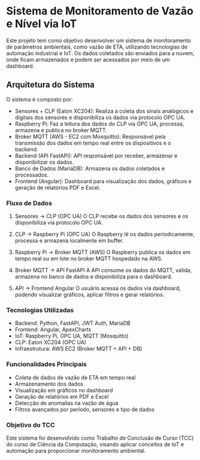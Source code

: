# Sistema de Monitoramento de Vazão e Nível via IoT

Este projeto tem como objetivo desenvolver um sistema de monitoramento de parâmetros ambientais, como vazão de ETA, utilizando tecnologias de automação industrial e IoT. Os dados coletados são enviados para a nuvem, onde ficam armazenados e podem ser acessados por meio de um dashboard.

## Arquitetura do Sistema

O sistema é composto por:

- Sensores + CLP (Eaton XC204): Realiza a coleta dos sinais analógicos e digitais dos sensores e disponibiliza os dados via protocolo OPC UA.
- Raspberry Pi: Faz a leitura dos dados do CLP via OPC UA, processa, armazena e publica no broker MQTT.
- Broker MQTT (AWS - EC2 com Mosquitto): Responsável pela transmissão dos dados em tempo real entre os dispositivos e o backend.
- Backend (API FastAPI): API responsável por receber, armazenar e disponibilizar os dados.
- Banco de Dados (MariaDB): Armazena os dados coletados e processados.
- Frontend (Angular): Dashboard para visualização dos dados, gráficos e geração de relatórios PDF e Excel.

### Fluxo de Dados

1. Sensores -> CLP (OPC UA)
   O CLP recebe os dados dos sensores e os disponibiliza via protocolo OPC UA.

2. CLP -> Raspberry Pi (OPC UA)
   O Raspberry lê os dados periodicamente, processa e armazena localmente em buffer.

3. Raspberry Pi -> Broker MQTT (AWS)
   O Raspberry publica os dados em tempo real ou em lote no broker MQTT hospedado na AWS.

4. Broker MQTT -> API FastAPI
   A API consome os dados do MQTT, valida, armazena no banco de dados e disponibiliza para o dashboard.

5. API -> Frontend Angular
   O usuário acessa os dados via dashboard, podendo visualizar gráficos, aplicar filtros e gerar relatórios.

### Tecnologias Utilizadas

- Backend: Python, FastAPI, JWT Auth, MariaDB
- Frontend: Angular, ApexCharts
- IoT: Raspberry Pi, OPC UA, MQTT (Mosquitto)
- CLP: Eaton XC204 (OPC UA)
- Infraestrutura: AWS EC2 (Broker MQTT + API + DB)

### Funcionalidades Principais

- Coleta de dados de vazão de ETA em tempo real
- Armazenamento dos dados
- Visualização em gráficos no dashboard
- Geração de relatórios em PDF e Excel
- Detecção de anomalias na vazão de água
- Filtros avançados por período, sensores e tipo de dados

### Objetivo do TCC

Este sistema foi desenvolvido como Trabalho de Conclusão de Curso (TCC) do curso de Ciência da Computação, visando aplicar conceitos de IoT e automação para proporcionar monitoramento ambiental.
